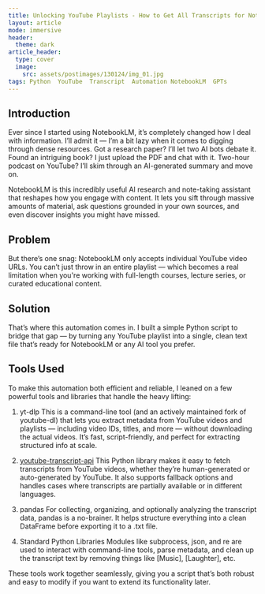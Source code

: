 ```yaml
---
title: Unlocking YouTube Playlists - How to Get All Transcripts for NotebookLM and Beyond
layout: article
mode: immersive
header:
  theme: dark
article_header:
  type: cover
  image:
    src: assets/postimages/130124/img_01.jpg
tags: Python  YouTube  Transcript  Automation NotebookLM  GPTs
---
```

## **Introduction**
Ever since I started using NotebookLM, it’s completely changed how I deal with information. I’ll admit it — I’m a bit lazy when it comes to digging through dense resources. Got a research paper? I’ll let two AI bots debate it. Found an intriguing book? I just upload the PDF and chat with it. Two-hour podcast on YouTube? I’ll skim through an AI-generated summary and move on.

NotebookLM is this incredibly useful AI research and note-taking assistant that reshapes how you engage with content. It lets you sift through massive amounts of material, ask questions grounded in your own sources, and even discover insights you might have missed.

## **Problem**

But there’s one snag: NotebookLM only accepts individual YouTube video URLs. You can’t just throw in an entire playlist — which becomes a real limitation when you're working with full-length courses, lecture series, or curated educational content.

## **Solution**
That’s where this automation comes in. I built a simple Python script to bridge that gap — by turning any YouTube playlist into a single, clean text file that’s ready for NotebookLM or any AI tool you prefer.

## **Tools Used**
To make this automation both efficient and reliable, I leaned on a few powerful tools and libraries that handle the heavy lifting:

1. yt-dlp
This is a command-line tool (and an actively maintained fork of youtube-dl) that lets you extract metadata from YouTube videos and playlists — including video IDs, titles, and more — without downloading the actual videos. It’s fast, script-friendly, and perfect for extracting structured info at scale.

2. [youtube-transcript-api](https://github.com/jdepoix/youtube-transcript-api "youtube-transcript-api")
This Python library makes it easy to fetch transcripts from YouTube videos, whether they’re human-generated or auto-generated by YouTube. It also supports fallback options and handles cases where transcripts are partially available or in different languages.

3. pandas
For collecting, organizing, and optionally analyzing the transcript data, pandas is a no-brainer. It helps structure everything into a clean DataFrame before exporting it to a .txt file.

4. Standard Python Libraries
Modules like subprocess, json, and re are used to interact with command-line tools, parse metadata, and clean up the transcript text by removing things like [Music], [Laughter], etc.

These tools work together seamlessly, giving you a script that’s both robust and easy to modify if you want to extend its functionality later.
